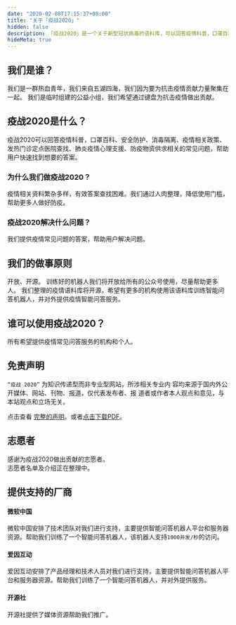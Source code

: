 ```yaml
---
date: "2020-02-08T17:15:37+08:00"
title: "关于「疫战2020」"
hidden: false
description: 「疫战2020」是一个关于新型冠状病毒的语料库，可以回答疫情科普，口罩百科、安全防护、消毒隔离、疫情相关政策、发热门诊定点医院查找、肺炎疫情心理支援、防疫物资供求相关的常见问题，帮助用户快速找到想要的答案。
hideMeta: true
---
```


## **我们是谁？**
我们是一群热血青年，我们来自五湖四海，我们因为要为抗击疫情贡献力量聚集在一起。
我们是临时组建的公益小组，我们希望通过键盘为抗击疫情做出贡献。

## **疫战2020是什么？**
疫战2020可以回答疫情科普，口罩百科、安全防护、消毒隔离、疫情相关政策、发热门诊定点医院查找、肺炎疫情心理支援、防疫物资供求相关的常见问题，帮助用户快速找到想要的答案。


### **为什么我们做疫战2020？**
疫情相关资料繁杂多样，有效答案查找困难。我们通过人肉整理，降低使用门槛，帮助更多人做好防疫。


### **疫战2020解决什么问题？**
我们提供疫情常见问题的答案，帮助用户解决问题。

## **我们的做事原则**
开放、开源。
训练好的机器人我们将开放给所有的公众号使用，尽量帮助更多人。
我们整理的疫情语料库将开源，希望有更多的机构使用该语料库训练智能问答机器人，并对外提供疫情智能问答服务。

## **谁可以使用疫战2020？**
所有希望提供疫情常见问答服务的机构和个人。

## **免责声明**
`“疫战 2020”` 为知识传递型而非专业型网站，所涉相关专业内 容均来源于国内外公开媒体、网站、刊物、报道，仅代表发布者、报 道者或作者本人观点和意见，与本站观点和立场无关。  

点击查看 [完整的声明](https://github.com/yizhan2020/yizhan2020.github.io/blob/master/Disclaimer.md)。或者[点击下载PDF](https://github.com/yizhan2020/yizhan2020.github.io/raw/master/%E5%85%8D%E8%B4%A3%E5%A3%B0%E6%98%8E%20-%20Disclaimer.pdf)。


## **志愿者**
感谢为疫战2020做出贡献的志愿者。  
志愿者名单及介绍正在整理中。

## **提供支持的厂商**
#### 微软中国
微软中国安排了技术团队对我们进行支持，主要提供智能问答机器人平台和服务器资源。帮助我们训练了一个智能问答机器人，该机器人支持`1000并发/秒`的访问。
#### 爱因互动
爱因互动安排了产品经理和技术人员对我们进行支持，主要提供智能问答机器人平台和服务器资源。帮助我们训练了一个智能问答机器人，并对外提供服务。
#### 开源社
开源社提供了媒体资源帮助我们推广。